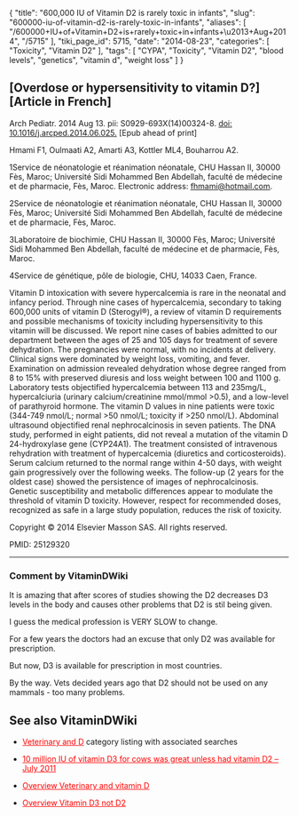 {
    "title": "600,000 IU of Vitamin D2 is rarely toxic in infants",
    "slug": "600000-iu-of-vitamin-d2-is-rarely-toxic-in-infants",
    "aliases": [
        "/600000+IU+of+Vitamin+D2+is+rarely+toxic+in+infants+\u2013+Aug+2014",
        "/5715"
    ],
    "tiki_page_id": 5715,
    "date": "2014-08-23",
    "categories": [
        "Toxicity",
        "Vitamin D2"
    ],
    "tags": [
        "CYPA",
        "Toxicity",
        "Vitamin D2",
        "blood levels",
        "genetics",
        "vitamin d",
        "weight loss"
    ]
}


## <span>[Overdose or hypersensitivity to vitamin D?]</span> <span>[Article in French]</span>

Arch Pediatr. 2014 Aug 13. pii: S0929-693X(14)00324-8. [doi: 10.1016/j.arcped.2014.06.025.](https://doi.org/10.1016/j.arcped.2014.06.025.) <span>[Epub ahead of print]</span>

Hmami F1, Oulmaati A2, Amarti A3, Kottler ML4, Bouharrou A2.

1Service de néonatologie et réanimation néonatale, CHU Hassan II, 30000 Fès, Maroc; Université Sidi Mohammed Ben Abdellah, faculté de médecine et de pharmacie, Fès, Maroc. Electronic address: fhmami@hotmail.com.

2Service de néonatologie et réanimation néonatale, CHU Hassan II, 30000 Fès, Maroc; Université Sidi Mohammed Ben Abdellah, faculté de médecine et de pharmacie, Fès, Maroc.

3Laboratoire de biochimie, CHU Hassan II, 30000 Fès, Maroc; Université Sidi Mohammed Ben Abdellah, faculté de médecine et de pharmacie, Fès, Maroc.

4Service de génétique, pôle de biologie, CHU, 14033 Caen, France.

Vitamin D intoxication with severe hypercalcemia is rare in the neonatal and infancy period. Through nine cases of hypercalcemia, secondary to taking 600,000 units of vitamin D (Sterogyl®), a review of vitamin D requirements and possible mechanisms of toxicity including hypersensitivity to this vitamin will be discussed. We report nine cases of babies admitted to our department between the ages of 25 and 105 days for treatment of severe dehydration. The pregnancies were normal, with no incidents at delivery. Clinical signs were dominated by weight loss, vomiting, and fever. Examination on admission revealed dehydration whose degree ranged from 8 to 15% with preserved diuresis and loss weight between 100 and 1100 g. Laboratory tests objectified hypercalcemia between 113 and 235mg/L, hypercalciuria (urinary calcium/creatinine mmol/mmol >0.5), and a low-level of parathyroid hormone. The vitamin D values in nine patients were toxic (344-749 nmol/L; normal >50 nmol/L; toxicity if >250 nmol/L). Abdominal ultrasound objectified renal nephrocalcinosis in seven patients. The DNA study, performed in eight patients, did not reveal a mutation of the vitamin D 24-hydroxylase gene (CYP24A1). The treatment consisted of intravenous rehydration with treatment of hypercalcemia (diuretics and corticosteroids). Serum calcium returned to the normal range within 4-50 days, with weight gain progressively over the following weeks. The follow-up (2 years for the oldest case) showed the persistence of images of nephrocalcinosis. Genetic susceptibility and metabolic differences appear to modulate the threshold of vitamin D toxicity. However, respect for recommended doses, recognized as safe in a large study population, reduces the risk of toxicity.

Copyright © 2014 Elsevier Masson SAS. All rights reserved.

PMID: 25129320

---

### Comment by VitaminDWiki

It is amazing that after scores of studies showing the D2 decreases D3 levels in the body and causes other problems that D2 is stil being given.

I guess the medical profession is VERY SLOW to change.

For a few years the doctors had an excuse that only D2 was available for prescription.

But now, D3 is available for prescription in most countries.

By the way.  Vets decided years ago that D2 should not be used on any mammals - too many problems.

## See also VitaminDWiki

* <a href="/posts/veterinary-and-d" style="color: red; text-decoration: underline;" title="This post/category does not exist yet: Veterinary and D">Veterinary and D</a> category listing with associated searches

* <a href="/posts/10-million-iu-of-vitamin-d3-for-cows-was-great-unless-had-vitamin-d2" style="color: red; text-decoration: underline;" title="This post/category does not exist yet: 10 million IU of vitamin D3 for cows was great unless had vitamin D2 – July 2011">10 million IU of vitamin D3 for cows was great unless had vitamin D2 – July 2011</a>

* <a href="/posts/overview-veterinary-and-vitamin-d" style="color: red; text-decoration: underline;" title="This post/category does not exist yet: Overview Veterinary and vitamin D">Overview Veterinary and vitamin D</a>

* <a href="/posts/overview-vitamin-d3-not-d2" style="color: red; text-decoration: underline;" title="This post/category does not exist yet: Overview Vitamin D3 not D2">Overview Vitamin D3 not D2</a>